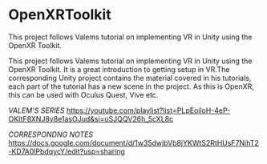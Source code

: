 # OpenXRToolkit
This project follows Valems tutorial on implementing VR in Unity using the OpenXR Toolkit. 


This project follows Valems tutorial on implementing VR in Unity using the OpenXR Toolkit. It is a great introduction to getting setup in VR.The corresponding Unity project contains the material covered in his tutorials, each part of the tutorial has a new scene in the project.
As this is OpenXR, this can be used with Oculus Quest, Vive etc. 


*VALEM'S SERIES*
https://youtube.com/playlist?list=PLpEoiloH-4eP-OKItF8XNJ8y8e1asOJud&si=uSJQQV26h_5cXL8c

*CORRESPONDNG NOTES*
https://docs.google.com/document/d/1w35dwjbVb8jYKWtS2RtHUsF7NihT2-KD7A0lPbdqycY/edit?usp=sharing


